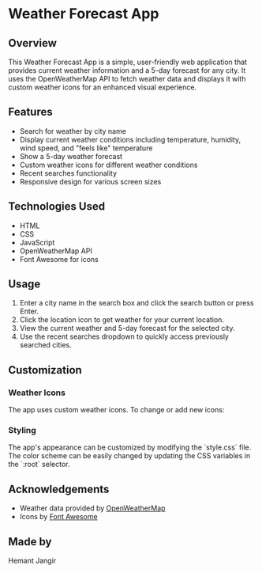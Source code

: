 # Weather Forecast App

## Overview

This Weather Forecast App is a simple, user-friendly web application that provides current weather information and a 5-day forecast for any city. It uses the OpenWeatherMap API to fetch weather data and displays it with custom weather icons for an enhanced visual experience.

## Features

- Search for weather by city name
- Display current weather conditions including temperature, humidity, wind speed, and "feels like" temperature
- Show a 5-day weather forecast
- Custom weather icons for different weather conditions
- Recent searches functionality
- Responsive design for various screen sizes

## Technologies Used

- HTML
- CSS
- JavaScript 
- OpenWeatherMap API
- Font Awesome for icons


## Usage

1. Enter a city name in the search box and click the search button or press Enter.
2. Click the location icon to get weather for your current location.
3. View the current weather and 5-day forecast for the selected city.
4. Use the recent searches dropdown to quickly access previously searched cities.



## Customization

### Weather Icons

The app uses custom weather icons. To change or add new icons:


### Styling

The app's appearance can be customized by modifying the \`style.css\` file. The color scheme can be easily changed by updating the CSS variables in the \`:root\` selector.


## Acknowledgements

- Weather data provided by [OpenWeatherMap](https://openweathermap.org/)
- Icons by [Font Awesome](https://fontawesome.com/)

## Made by 

 Hemant Jangir